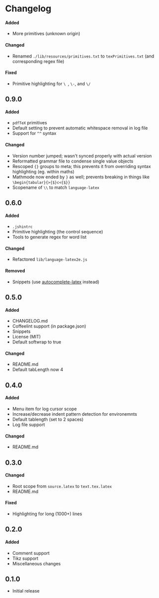 # Changelog

<!-- ## Unreleased -->
#### Added
- More primitives (unknown origin)

#### Changed
- Renamed `./lib/resources/primitives.txt` to `texPrimitives.txt` (and corresponding regex file)

#### Fixed
- Primitive highlighting for `\ `, `\-`, and `\/`

## 0.9.0
#### Added
- `pdfTeX` primitives
- Default setting to prevent automatic whitespace removal in log file
- Support for `^^` syntax

#### Changed
- Version number jumped; wasn't synced properly with actual version
- Reformatted grammar file to condense single value objects
- Rescoped `{}` groups to meta; this prevents it from overriding syntax highlighting (eg. within maths)
- Mathmode now ended by `}` as well; prevents breaking in things like `\begin{tabular}{>{$}c<{$}}`
- Scopename of `\\` to match `language-latex`

## 0.6.0
#### Added
- `.jshintrc`
- Primitive highlighting (the control sequence)
- Tools to generate regex for word list

#### Changed
- Refactored `lib/language-latex2e.js`

#### Removed
- Snippets (use [autocomplete-latex](https://github.com/Aerijo/autocomplete-latex) instead)

## 0.5.0
#### Added
- CHANGELOG.md
- Coffeelint support (in package.json)
- Snippets
- License (MIT)
- Default softwrap to true

#### Changed
- README.md
- Default tabLength now 4

## 0.4.0

#### Added
- Menu item for log cursor scope
- Increase/decrease indent pattern detection for environemnts
- Default tablength (set to 2 spaces)
- Log file support

#### Changed
- README.md


## 0.3.0
#### Changed
- Root scope from `source.latex` to `text.tex.latex`
- README.md


#### Fixed
- Highlighting for long (1000+) lines

## 0.2.0
#### Added
- Comment support
- Tikz support
- Miscellaneous changes

## 0.1.0
- Initial release
